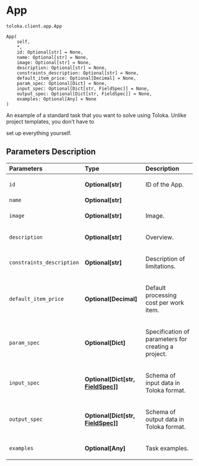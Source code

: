 # App
`toloka.client.app.App`

```
App(
    self,
    *,
    id: Optional[str] = None,
    name: Optional[str] = None,
    image: Optional[str] = None,
    description: Optional[str] = None,
    constraints_description: Optional[str] = None,
    default_item_price: Optional[Decimal] = None,
    param_spec: Optional[Dict] = None,
    input_spec: Optional[Dict[str, FieldSpec]] = None,
    output_spec: Optional[Dict[str, FieldSpec]] = None,
    examples: Optional[Any] = None
)
```

An example of a standard task that you want to solve using Toloka. Unlike project templates, you don't have to


set up everything yourself.

## Parameters Description

| Parameters | Type | Description |
| :----------| :----| :-----------|
`id`|**Optional\[str\]**|<p>ID of the App.</p>
`name`|**Optional\[str\]**|<p></p>
`image`|**Optional\[str\]**|<p>Image.</p>
`description`|**Optional\[str\]**|<p>Overview.</p>
`constraints_description`|**Optional\[str\]**|<p>Description of limitations.</p>
`default_item_price`|**Optional\[Decimal\]**|<p>Default processing cost per work item.</p>
`param_spec`|**Optional\[Dict\]**|<p>Specification of parameters for creating a project.</p>
`input_spec`|**Optional\[Dict\[str, [FieldSpec](toloka.client.project.field_spec.FieldSpec.md)\]\]**|<p>Schema of input data in Toloka format.</p>
`output_spec`|**Optional\[Dict\[str, [FieldSpec](toloka.client.project.field_spec.FieldSpec.md)\]\]**|<p>Schema of output data in Toloka format.</p>
`examples`|**Optional\[Any\]**|<p>Task examples.</p>
